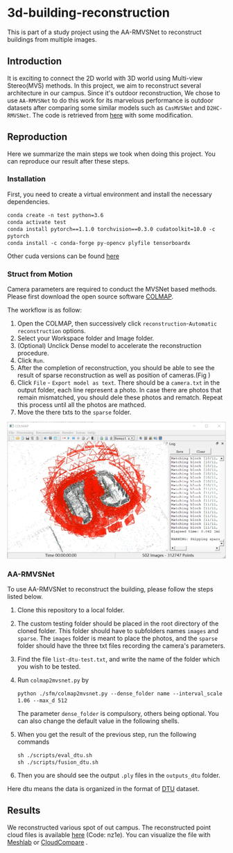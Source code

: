 # 3d-building-reconstruction

This is part of a study project using the AA-RMVSNet to reconstruct buildings from multiple images. 

## Introduction

It is exciting to connect the 2D world with 3D world using Multi-view Stereo(MVS) methods. In this project, we aim to reconstruct several architecture in our campus. Since it's outdoor reconstruction, We chose to use `AA-RMVSNet` to do this work for its marvelous performance is outdoor datasets after comparing some similar models such as `CasMVSNet` and `D2HC-RMVSNet`. The code is retrieved from [here](https://github.com/QT-Zhu/AA-RMVSNet) with some modification.

## Reproduction

Here we summarize the main steps we took when doing this project. You can reproduce our result after these steps.

### Installation

First, you need to create a virtual environment and install the necessary dependencies.

```
conda create -n test python=3.6
conda activate test
conda install pytorch==1.1.0 torchvision==0.3.0 cudatoolkit=10.0 -c pytorch
conda install -c conda-forge py-opencv plyfile tensorboardx
```

Other cuda versions can be found [here](https://pytorch.org/get-started/previous-versions/)

### Struct from Motion

Camera parameters are required to conduct the MVSNet based methods. Please first download the open source software [COLMAP](https://github.com/colmap/colmap/releases/tag/3.6).

The workflow is as follow:

1. Open the COLMAP, then successively click `reconstruction`-`Automatic reconstruction` options.
2. Select your Workspace folder and Image folder.
3. (Optional) Unclick Dense model to accelerate the reconstruction procedure.
4. Click `Run`.
5. After the completion of reconstruction, you should be able to see the result of sparse reconstruction as well as position of cameras.(Fig )
6. Click `File` - `Export model as text`. There should be a `camera.txt` in the output folder, each line represent a photo. In case there are photos that remain mismatched, you should dele these photos and rematch. Repeat this process until all the photos are mathced.
7. Move the there txts to the `sparse` folder.

<img src="doc/colmap_demo.png" alt="img" style="zoom:80%;" />

### AA-RMVSNet

To use AA-RMVSNet to reconstruct the building, please follow the steps listed below.

1. Clone this repository to a local folder. 

2. The custom testing folder should be placed in the root directory of the cloned folder. This folder should have to subfolders names `images` and `sparse`. The `images` folder is meant to place the photos, and the `sparse` folder should have the three txt files recording the camera's parameters.

3. Find the file `list-dtu-test.txt`, and write the name of the folder which you wish to be tested. 

4. Run `colmap2mvsnet.py` by

    ```
    python ./sfm/colmap2mvsnet.py --dense_folder name --interval_scale 1.06 --max_d 512
    ```

    The parameter `dense_folder` is compulsory, others being optional. You can also change the default value in the following shells.

5. When you get the result of the previous step, run the following commands

    ```
    sh ./scripts/eval_dtu.sh
    sh ./scripts/fusion_dtu.sh
    ```

6. Then you are should see the output  `.ply` files in the `outputs_dtu` folder.

Here dtu means the data is organized in the format of [DTU](http://roboimagedata.compute.dtu.dk/?page_id=36) dataset.

## Results

We reconstructed various spot of out campus. The reconstructed point cloud files is available [here](https://pan.baidu.com/s/1K0ejPfeU8KmnOYaLLU07KQ ) (Code: nz1e). You can visualize the file with [Meshlab](https://www.meshlab.net/) or [CloudCompare](https://www.danielgm.net/cc/) .

